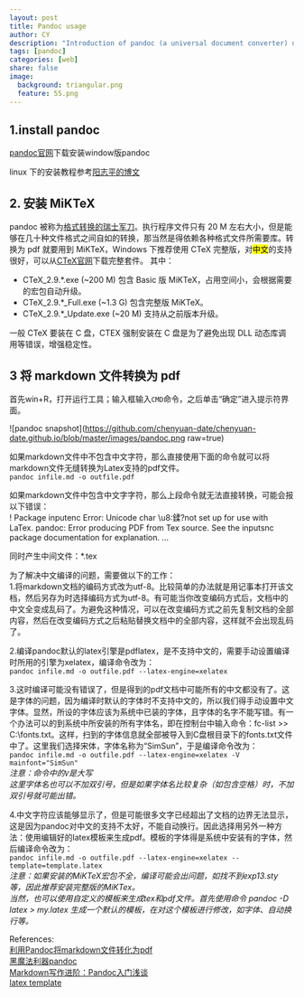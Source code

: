 ```yaml
---
layout: post
title: Pandoc usage
author: CY
description: "Introduction of pandoc (a universal document converter) usage"
tags: [pandoc]
categories: [web]
share: false
image:
  background: triangular.png
  feature: 55.png
---
```


## 1.install pandoc
[pandoc官网](http://pandoc.org/)下载安装window版pandoc   
 
linux 下的安装教程参考[阳志平的博文](http://www.yangzhiping.com/tech/pandoc.html)

## 2. 安装 MiKTeX
pandoc 被称为[格式转换的瑞士军刀](http://yanping.me/cn/blog/2012/03/13/pandoc/)。执行程序文件只有 20 M 左右大小，但是能够在几十种文件格式之间自如的转换，那当然是得依赖各种格式文件所需要库。转换为 pdf 就要用到 MiKTeX，Windows 下推荐使用 CTeX 完整版，对<mark>中文</mark>的支持很好，可以从[CTeX官网](http://www.ctex.org/HomePage)下载完整套件。 
其中：     
- CTeX_2.9.\*.exe (~200 M) 包含 Basic 版 MiKTeX，占用空间小，会根据需要的宏包自动升级。     
- CTeX_2.9.\*_Full.exe (~1.3 G) 包含完整版 MiKTeX。   
- CTeX_2.9.\*_Update.exe (~20 M) 支持从之前版本升级。     

一般 CTeX 要装在 C 盘，CTEX 强制安装在 C 盘是为了避免出现 DLL 动态库调用等错误，增强稳定性。

## 3 将 markdown 文件转换为 pdf
首先win+R，打开运行工具；输入框输入`CMD`命令，之后单击“确定”进入提示符界面。

![pandoc snapshot](https://github.com/chenyuan-date/chenyuan-date.github.io/blob/master/images/pandoc.png raw=true)

如果markdown文件中不包含中文字符，那么直接使用下面的命令就可以将markdown文件无缝转换为Latex支持的pdf文件。    
`pandoc infile.md -o outfile.pdf`

如果markdown文件中包含中文字字符，那么上段命令就无法直接转换，可能会报以下错误：  
! Package inputenc Error: Unicode char \u8:鍒?not set up for use with LaTex. pandoc: Error producing PDF from Tex source. See the inputsnc package documentation for explanation. ...

同时产生中间文件：*.tex

为了解决中文编译的问题，需要做以下的工作：     
1.将markdown文档的编码方式改为utf-8。比较简单的办法就是用记事本打开该文档，然后另存为时选择编码方式为utf-8。有可能当你改变编码方式后，文档中的中文全变成乱码了。为避免这种情况，可以在改变编码方式之前先复制文档的全部内容，然后在改变编码方式之后粘贴替换文档中的全部内容，这样就不会出现乱码了。       

2.编译pandoc默认的latex引擎是pdflatex，是不支持中文的，需要手动设置编译时所用的引擎为xelatex，编译命令改为：        
`pandoc infile.md -o outfile.pdf --latex-engine=xelatex`     

3.这时编译可能没有错误了，但是得到的pdf文档中可能所有的中文都没有了。这是字体的问题，因为编译时默认的字体时不支持中文的，所以我们得手动设置中文字体。显然，所设的字体应该为系统中已装的字体，且字体的名字不能写错。有一个办法可以的到系统中所安装的所有字体名，即在控制台中输入命令：fc-list >> C:\fonts.txt。这样，扫到的字体信息就全部被导入到C盘根目录下的fonts.txt文件中了。这里我们选择宋体，字体名称为“SimSun”，于是编译命令改为：      
`pandoc infile.md -o outfile.pdf --latex-engine=xelatex -V mainfont="SimSun" `    
*注意：命令中的`V`是大写*    
*这里字体名也可以不加双引号，但是如果字体名比较复杂（如包含空格）时，不加双引号就可能出错。*    

4.中文字符应该能够显示了，但是可能很多文字已经超出了文档的边界无法显示，这是因为pandoc对中文的支持不太好，不能自动换行。因此选择用另外一种方法：使用编辑好的latex模板来生成pdf。模板的字体得是系统中安装有的字体，然后编译命令改为：      
`pandoc infile.md -o outfile.pdf --latex-engine=xelatex --template=template.latex`      
*注意：如果安装的MiKTeX宏包不全，编译可能会出问题，如找不到exp13.sty等，因此推荐安装完整版的MiKTex。*    
*当然，也可以使用自定义的模板来生成tex和pdf文件。首先使用命令 pandoc -D latex > my.latex 生成一个默认的模板，在对这个模板进行修改，如字体、自动换行等。* 


References:    
[利用Pandoc将markdown文件转化为pdf](http://blog.sina.com.cn/s/blog_5ee56d450101dah2.html)    
[黑魔法利器pandoc](http://yanping.me/cn/blog/2012/03/13/pandoc/)  
[Markdown写作进阶：Pandoc入门浅谈](http://www.yangzhiping.com/tech/pandoc.html)    
[latex template](https://github.com/tzengyuxio/pages/tree/gh-pages/pandoc)    